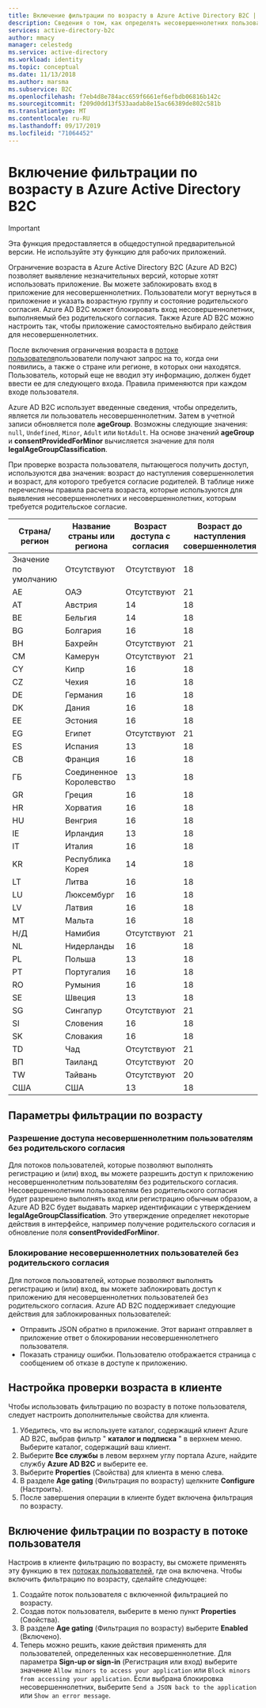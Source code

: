 ```yaml
---
title: Включение фильтрации по возрасту в Azure Active Directory B2C | Документация Майкрософт
description: Сведения о том, как определять несовершеннолетних пользователей вашего приложения.
services: active-directory-b2c
author: mmacy
manager: celestedg
ms.service: active-directory
ms.workload: identity
ms.topic: conceptual
ms.date: 11/13/2018
ms.author: marsma
ms.subservice: B2C
ms.openlocfilehash: f7eb4d8e784acc659f6661ef6efbdb06816b142c
ms.sourcegitcommit: f209d0dd13f533aadab8e15ac66389de802c581b
ms.translationtype: MT
ms.contentlocale: ru-RU
ms.lasthandoff: 09/17/2019
ms.locfileid: "71064452"
---
```

# <a name="enable-age-gating-in-azure-active-directory-b2c"></a>Включение фильтрации по возрасту в Azure Active Directory B2C

>[!IMPORTANT]
>Эта функция предоставляется в общедоступной предварительной версии. Не используйте эту функцию для рабочих приложений.
>

Ограничение возраста в Azure Active Directory B2C (Azure AD B2C) позволяет выявление незначительных версий, которые хотят использовать приложение. Вы можете заблокировать вход в приложение для несовершеннолетних. Пользователи могут вернуться в приложение и указать возрастную группу и состояние родительского согласия. Azure AD B2C может блокировать вход несовершеннолетних, выполняемый без родительского согласия. Также Azure AD B2C можно настроить так, чтобы приложение самостоятельно выбирало действия для несовершеннолетних.

После включения ограничения возраста в [потоке пользователя](active-directory-b2c-reference-policies.md)пользователи получают запрос на то, когда они появились, а также о стране или регионе, в которых они находятся. Пользователь, который еще не вводил эту информацию, должен будет ввести ее для следующего входа. Правила применяются при каждом входе пользователя.

Azure AD B2C использует введенные сведения, чтобы определить, является ли пользователь несовершеннолетним. Затем в учетной записи обновляется поле **ageGroup**. Возможны следующие значения: `null`, `Undefined`, `Minor`, `Adult` или `NotAdult`.  На основе значений **ageGroup** и **consentProvidedForMinor** вычисляется значение для поля **legalAgeGroupClassification**.

При проверке возраста пользователя, пытающегося получить доступ, используются два значения: возраст до наступления совершеннолетия и возраст, для которого требуется согласие родителей. В таблице ниже перечислены правила расчета возраста, которые используются для выявления несовершеннолетних и несовершеннолетних, которым требуется родительское согласие.

| Страна/регион | Название страны или региона | Возраст доступа с согласия | Возраст до наступления совершеннолетия |
| -------------- | ------------------- | ----------------- | --------- |
| Значение по умолчанию | Отсутствуют | Отсутствуют | 18 |
| AE | ОАЭ | Отсутствуют | 21 |
| AT | Австрия | 14 | 18 |
| BE | Бельгия | 14 | 18 |
| BG | Болгария | 16 | 18 |
| BH | Бахрейн | Отсутствуют | 21 |
| CM | Камерун | Отсутствуют | 21 |
| CY | Кипр | 16 | 18 |
| CZ | Чехия | 16 | 18 |
| DE | Германия | 16 | 18 |
| DK | Дания | 16 | 18 |
| EE | Эстония | 16 | 18 |
| EG | Египет | Отсутствуют | 21 |
| ES | Испания | 13 | 18 |
| СВ | Франция | 16 | 18 |
| ГБ | Соединенное Королевство | 13 | 18 |
| GR | Греция | 16 | 18 |
| HR | Хорватия | 16 | 18 |
| HU | Венгрия | 16 | 18 |
| IE | Ирландия | 13 | 18 |
| IT | Италия | 16 | 18 |
| KR | Республика Корея | 14 | 18 |
| LT | Литва | 16 | 18 |
| LU | Люксембург | 16 | 18 |
| LV | Латвия | 16 | 18 |
| MT | Мальта | 16 | 18 |
| Н/Д | Намибия | Отсутствуют | 21 |
| NL | Нидерланды | 16 | 18 |
| PL | Польша | 13 | 18 |
| PT | Португалия | 16 | 18 |
| RO | Румыния | 16 | 18 |
| SE | Швеция | 13 | 18 |
| SG | Сингапур | Отсутствуют | 21 |
| SI | Словения | 16 | 18 |
| SK | Словакия | 16 | 18 |
| TD | Чад | Отсутствуют | 21 |
| ВП | Таиланд | Отсутствуют | 20 |
| TW | Тайвань | Отсутствуют | 20 |
| США | США | 13 | 18 |

## <a name="age-gating-options"></a>Параметры фильтрации по возрасту

### <a name="allowing-minors-without-parental-consent"></a>Разрешение доступа несовершеннолетним пользователям без родительского согласия

Для потоков пользователей, которые позволяют выполнять регистрацию и (или) вход, вы можете разрешить доступ к приложению несовершеннолетним пользователям без родительского согласия. Несовершеннолетним пользователям без родительского согласия будет разрешено выполнять вход или регистрацию обычным образом, а Azure AD B2C будет выдавать маркер идентификации с утверждением **legalAgeGroupClassification**. Это утверждение определяет некоторые действия в интерфейсе, например получение родительского согласия и обновление поля **consentProvidedForMinor**.

### <a name="blocking-minors-without-parental-consent"></a>Блокирование несовершеннолетних пользователей без родительского согласия

Для потоков пользователей, которые позволяют выполнять регистрацию и (или) вход, вы можете заблокировать доступ к приложению для несовершеннолетних пользователей без родительского согласия. Azure AD B2C поддерживает следующие действия для заблокированных пользователей:

- Отправить JSON обратно в приложение. Этот вариант отправляет в приложение ответ о блокировании несовершеннолетнего пользователя.
- Показать страницу ошибки. Пользователю отображается страница с сообщением об отказе в доступе к приложению.

## <a name="set-up-your-tenant-for-age-gating"></a>Настройка проверки возраста в клиенте

Чтобы использовать фильтрацию по возрасту в потоке пользователя, следует настроить дополнительные свойства для клиента.

1. Убедитесь, что вы используете каталог, содержащий клиент Azure AD B2C, выбрав фильтр " **каталог и подписка** " в верхнем меню. Выберите каталог, содержащий ваш клиент.
2. Выберите **Все службы** в левом верхнем углу портала Azure, найдите службу **Azure AD B2C** и выберите ее.
3. Выберите **Properties** (Свойства) для клиента в меню слева.
2. В разделе **Age gating** (Фильтрация по возрасту) щелкните **Configure** (Настроить).
3. После завершения операции в клиенте будет включена фильтрация по возрасту.

## <a name="enable-age-gating-in-your-user-flow"></a>Включение фильтрации по возрасту в потоке пользователя

Настроив в клиенте фильтрацию по возрасту, вы сможете применять эту функцию в тех [потоках пользователей](user-flow-versions.md), где она включена. Чтобы включить фильтрацию по возрасту, сделайте следующее:

1. Создайте поток пользователя с включенной фильтрацией по возрасту.
2. Создав поток пользователя, выберите в меню пункт **Properties** (Свойства).
3. В разделе **Age gating** (Фильтрация по возрасту) выберите **Enabled** (Включено).
4. Теперь можно решить, какие действия применять для пользователей, определенных как несовершеннолетние. Для параметра **Sign-up or sign-in** (Регистрация или вход) выберите значение `Allow minors to access your application` или `Block minors from accessing your application`. Если выбрана блокировка несовершеннолетних, выберите `Send a JSON back to the application` или `Show an error message`.




